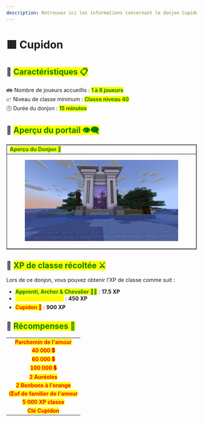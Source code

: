 ```yaml
---
description: Retrouvez ici les informations concernant le donjon Cupidon
---
```


# 🟥 Cupidon

## 💠 <mark style="color:green;"> Caractéristiques 📋</mark>

👪 Nombre de joueurs accueillis : <mark style="color:green;">**1 à 8 joueurs**</mark>  
📈 Niveau de classe minimum : <mark style="color:green;">**Classe niveau 40**</mark>  
🕓 Durée du donjon : <mark style="color:green;">**15 minutes**</mark>  

## 💠 <mark style="color:green;"> Aperçu du portail 👁‍🗨</mark>

<table border="1" cellspacing="0" cellpadding="6">
  <tr>
    <td><mark style="color:green;"><strong>Aperçu du Donjon 📸</strong></mark></td>
  </tr>
  <tr>
    <td><figure><img src="../../.gitbook/assets/Les_Donjons/Portail/Event/Cupidon.png" alt=""></figure></td>
  </tr>
</table>

## 💠 <mark style="color:green;"> XP de classe récoltée ⚔</mark>

Lors de ce donjon, vous pouvez obtenir l’XP de classe comme suit :  

* <mark style="color:green;"><strong>Apprenti, Archer & Chevalier 🧟‍♂️</strong></mark> : **17.5 XP**  
* <mark style="color:yellow;"><strong>Seraphiel & Uriel 👽</strong></mark> : **450 XP**  
* <mark style="color:red;"><strong>Cupidon 🐉</strong></mark> : **900 XP**

## 💠 <mark style="color:green;">Récompenses 🎁</mark>

|                                                                              | 
|:----------------------------------------------------------------------------:|
| <mark style="color:red;"><strong>Parchemin de l'amour</strong></mark>        |
| <mark style="color:red;"><strong>40 000 💲</strong></mark>                   |
| <mark style="color:red;"><strong>60 000 💲</strong></mark>                   |
| <mark style="color:red;"><strong>100 000 💲</strong></mark>                  |
| <mark style="color:red;"><strong>2 Auréoles</strong></mark>                 |
| <mark style="color:red;"><strong>2 Bonbons à l'orange</strong></mark>       |
| <mark style="color:red;"><strong>Œuf de familier de l'amour</strong></mark> |
| <mark style="color:red;"><strong>5 000 XP classe</strong></mark>            |
| <mark style="color:red;"><strong>Clé Cupidon</strong></mark>                |
